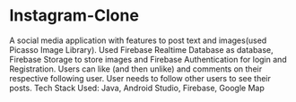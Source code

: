 # Instagram-Clone
A social media application with features to post text and images(used Picasso Image Library). 
Used Firebase Realtime Database as database, Firebase Storage to store images and Firebase Authentication for login and Registration. 
Users can like (and then unlike) and comments on their respective following user. 
User needs to follow other users to see their posts.
Tech Stack Used: Java, Android Studio, Firebase, Google Map 
